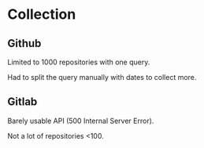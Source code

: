 # Collection

## Github

Limited to 1000 repositories with one query.

Had to split the query manually with dates to collect more.

## Gitlab

Barely usable API (500 Internal Server Error).

Not a lot of repositories <100.
